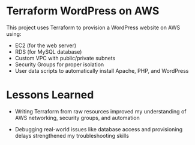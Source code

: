 # Terraform WordPress on AWS

This project uses Terraform to provision a WordPress website on AWS using:

- EC2 (for the web server)
- RDS (for MySQL database)
- Custom VPC with public/private subnets
- Security Groups for proper isolation
- User data scripts to automatically install Apache, PHP, and WordPress

# Lessons Learned

- Writing Terraform from raw resources improved my understanding of AWS networking, security groups, and automation

- Debugging real-world issues like database access and provisioning delays strengthened my troubleshooting skills
